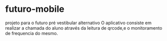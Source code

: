 # futuro-mobile
projeto para o futuro pré vestibular alternativo
O aplicativo consiste em realizar a chamada do aluno através da leitura de qrcode,e o monitoramento de frequencia do mesmo.
